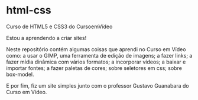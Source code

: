 # html-css
 Curso de HTML5 e CSS3 do CursoemVídeo

Estou a aprendendo a criar sites!

Neste repositório contém algumas coisas que aprendi no Curso em Vídeo como: a usar o GIMP, uma ferramenta de edição de imagens; a fazer links; a fazer mídia dinâmica com vários formatos; a incorporar vídeos; a baixar e importar fontes; a fazer paletas de cores; sobre seletores em css; sobre box-model.

E por fim, fiz um site simples junto com o professor Gustavo Guanabara do Curso em Vídeo.
